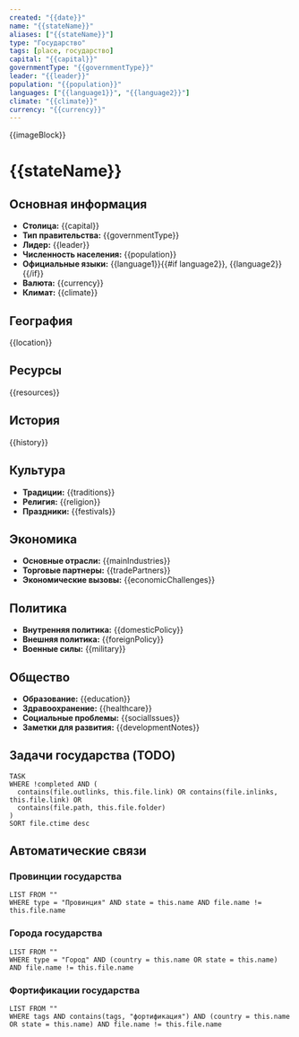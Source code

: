 ```yaml
---
created: "{{date}}"
name: "{{stateName}}"
aliases: ["{{stateName}}"]
type: "Государство"
tags: [place, государство]
capital: "{{capital}}"
governmentType: "{{governmentType}}"
leader: "{{leader}}"
population: "{{population}}"
languages: ["{{language1}}", "{{language2}}"]
climate: "{{climate}}"
currency: "{{currency}}"
---
```


{{imageBlock}}

# {{stateName}}

## Основная информация
- **Столица:** {{capital}}
- **Тип правительства:** {{governmentType}}
- **Лидер:** {{leader}}
- **Численность населения:** {{population}}
- **Официальные языки:** {{language1}}{{#if language2}}, {{language2}}{{/if}}
- **Валюта:** {{currency}}
- **Климат:** {{climate}}

## География
{{location}}

## Ресурсы
{{resources}}

## История
{{history}}

## Культура
- **Традиции:** {{traditions}}
- **Религия:** {{religion}}
- **Праздники:** {{festivals}}

## Экономика
- **Основные отрасли:** {{mainIndustries}}
- **Торговые партнеры:** {{tradePartners}}
- **Экономические вызовы:** {{economicChallenges}}

## Политика
- **Внутренняя политика:** {{domesticPolicy}}
- **Внешняя политика:** {{foreignPolicy}}
- **Военные силы:** {{military}}

## Общество
- **Образование:** {{education}}
- **Здравоохранение:** {{healthcare}}
- **Социальные проблемы:** {{socialIssues}}
- **Заметки для развития:** {{developmentNotes}}

## Задачи государства (TODO)
```dataview
TASK
WHERE !completed AND (
  contains(file.outlinks, this.file.link) OR contains(file.inlinks, this.file.link) OR
  contains(file.path, this.file.folder)
)
SORT file.ctime desc
```

## Автоматические связи

### Провинции государства
```dataview
LIST FROM ""
WHERE type = "Провинция" AND state = this.name AND file.name != this.file.name
```

### Города государства
```dataview
LIST FROM ""
WHERE type = "Город" AND (country = this.name OR state = this.name) AND file.name != this.file.name
```

### Фортификации государства
```dataview
LIST FROM ""
WHERE tags AND contains(tags, "фортификация") AND (country = this.name OR state = this.name) AND file.name != this.file.name
``` 